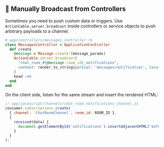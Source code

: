 ## 💬 Manually Broadcast from Controllers

Sometimes you need to push custom data or triggers. Use `ActionCable.server.broadcast` inside controllers or service objects to push arbitrary payloads to a channel.

```ruby
# app/controllers/messages_controller.rb
class MessagesController < ApplicationController
  def create
    @message = Message.create!(message_params)
    ActionCable.server.broadcast(
      "chat_room_#{@message.room_id}_notifications",
      content: render_to_string(partial: 'messages/notification', locals: { message: @message })
    )
    head :ok
  end
end
```

On the client side, listen for the same stream and insert the rendered HTML:

```js
// app/javascript/channels/chat_room_notifications_channel.js
consumer.subscriptions.create(
  { channel: 'ChatRoomChannel', room_id: ROOM_ID },
  {
    received(data) {
      document.getElementById('notifications').insertAdjacentHTML('beforeend', data.content);
    }
  }
);
```